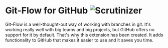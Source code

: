 # Git-Flow for GitHub ![Scrutinizer](https://img.shields.io/scrutinizer/g/git-flow/backend.svg?style=flat)
Git-Flow is a well-thought-out way of working with branches in git. It's working really well with big teams and big projects, but GitHub offers no support for it by default. That's why this extension has been created. It adds functionality to GitHub that makes it easier to use and it saves you time.
